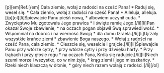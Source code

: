 [p][em]Ref.[/em] Cała ziemio, wołaj z radości na cześć Pana! * Raduj się, wesel się. * Cała ziemio, wołaj z radości na cześć Pana! * Alleluja, alleluja.[/p][ol][li]Śpiewajcie Panu pieśń nową, * albowiem uczynił cuda. * Zwycięstwo Mu zgotowała Jego prawica * i święte ramię Jego.[/li][li]Pan okazał Swoje zbawienie, * na oczach pogan objawił Swą sprawiedliwość. * Wspomniał na dobroć i na wierność Swoją * dla domu Izraela.[/li][li]Ujrzały wszystkie krańce ziemi * zbawienie Boga naszego. * Wołaj z radości na cześć Pana, cała ziemio. * Cieszcie się, weselcie i grajcie.[/li][li]Śpiewajcie Panu przy wtórze cytry, * przy wtórze cytry i przy dźwięku harfy. * Przy trąbach i przy głosie rogu * na oczach Pana, Króla się radujcie.[/li][li]Niech szumi morze i wszystko, co w nim żyje, * krąg ziemi i jego mieszkańcy. * Rzeki niech klaszczą w dłonie, * góry niech razem wołają z radości.[/li][/ol]